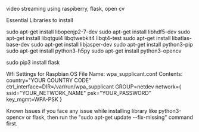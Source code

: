 video streaming using raspiberry, flask, open cv

Essential Libraries to install

sudo apt-get install libopenjp2-7-dev
sudo apt-get install libhdf5-dev
sudo apt-get install libqtgui4 libqtwebkit4 libqt4-test
sudo apt-get install libatlas-base-dev
sudo apt-get install libjasper-dev
sudo apt-get install python3-pip
sudo apt-get install python3-h5py
sudo apt-get install python3-opencv

sudo pip3 install flask


Wfi Settings for Raspbian OS
File Name: wpa_supplicant.conf
Contents:
  country="YOUR COUNTRY CODE"
  ctrl_interface=DIR=/var/run/wpa_supplicant GROUP=netdev
  network={
        ssid="YOUR_NETWORK_NAME"
        psk="YOUR_PASSWORD"
        key_mgmt=WPA-PSK
  }


Known Issues
if you face any issue while installing library like python3-opencv or flask,
then run the "sudo apt-get update --fix-missing" command first.


